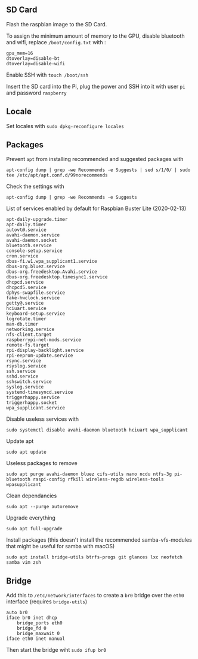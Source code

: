 ## SD Card

Flash the raspbian image to the SD Card.

To assign the minimum amount of memory to the GPU, disable bluetooth and wifi, replace `/boot/config.txt` with :
```
gpu_mem=16
dtoverlay=disable-bt
dtoverlay=disable-wifi
```
Enable SSH with `touch /boot/ssh`

Insert the SD card into the Pi, plug the power and SSH into it with user `pi` and password `raspberry`

## Locale

Set locales with `sudo dpkg-reconfigure locales`

## Packages
Prevent `apt` from installing recommended and suggested packages with
```
apt-config dump | grep -we Recommends -e Suggests | sed s/1/0/ | sudo tee /etc/apt/apt.conf.d/99norecommends
```
Check the settings with 
```
apt-config dump | grep -we Recommends -e Suggests
```
List of services enabled by default for Raspbian Buster Lite (2020-02-13)
```
apt-daily-upgrade.timer
apt-daily.timer
autovt@.service
avahi-daemon.service
avahi-daemon.socket
bluetooth.service
console-setup.service
cron.service
dbus-fi.w1.wpa_supplicant1.service
dbus-org.bluez.service
dbus-org.freedesktop.Avahi.service
dbus-org.freedesktop.timesync1.service
dhcpcd.service
dhcpcd5.service
dphys-swapfile.service
fake-hwclock.service
getty@.service
hciuart.service
keyboard-setup.service
logrotate.timer
man-db.timer
networking.service
nfs-client.target
raspberrypi-net-mods.service
remote-fs.target
rpi-display-backlight.service
rpi-eeprom-update.service
rsync.service
rsyslog.service
ssh.service
sshd.service
sshswitch.service
syslog.service
systemd-timesyncd.service
triggerhappy.service
triggerhappy.socket
wpa_supplicant.service
```

Disable useless services with
```
sudo systemctl disable avahi-daemon bluetooth hciuart wpa_supplicant
```
Update apt
```
sudo apt update
```
Useless packages to remove 
```
sudo apt purge avahi-daemon bluez cifs-utils nano ncdu ntfs-3g pi-bluetooth raspi-config rfkill wireless-regdb wireless-tools wpasupplicant
```
Clean dependancies
```
sudo apt --purge autoremove
```
Upgrade everything
```
sudo apt full-upgrade
```
Install packages (this doesn't install the recommended samba-vfs-modules that might be useful for samba with macOS)
```
sudo apt install bridge-utils btrfs-progs git glances lxc neofetch samba vim zsh
```


## Bridge

Add this to `/etc/network/interfaces` to create a `br0` bridge over the `eth0` interface (requires `bridge-utils`)
```
auto br0
iface br0 inet dhcp
	bridge_ports eth0
	bridge_fd 0
	bridge_maxwait 0
iface eth0 inet manual
```
Then start the bridge wiht `sudo ifup br0`
